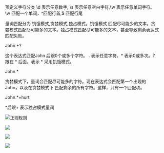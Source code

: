 
预定义字符分类
\d 表示任意数字, \s 表示任意空白字符,\w 表示任意单词字符。
\w 匹配一个单词，^匹配行首,$ 匹配行尾

量词匹配分为 饥饿模式,贪婪模式,独占模式。饥饿模式 匹配尽可能少的文本。贪婪模式匹配尽可能多的文本。独占模式匹配尽可能多的文本，甚至导致剩余表达式匹配失败。

John.*?

这个表达式匹配John 后跟0个或多个字符。 . 表示任意字符。* 表示0或多次。? 跟在 * 后面，表示 * 采用饥饿模式。

John.*

贪婪模式下，量词会匹配尽可能多的字符。现在表达式会匹配第一个出现的John，以及在贪婪模式下 匹配剩余的所有字符。这样，只有一个匹配项。

John.*+hurt

*后跟+ 表示独占模式量词

![正则规则](http://mmbiz.qpic.cn/mmbiz_png/eZzl4LXykQwXz1Z0DLc4PQMibTdSNVjyic9AibcxyvtGU7wKEcxfQ77G0OtCY6o6uGK6JV3OcMSlWXzX8RfhxXxHw/0?wx_fmt=png)

![](http://mmbiz.qpic.cn/mmbiz_png/eZzl4LXykQwXz1Z0DLc4PQMibTdSNVjyicgXbr6GBWOiaCunMWkOapmFq5c1ib0sCsMM9cDjQFvb0M7icDHs4ZfulLQ/640?wx_fmt=png&tp=webp&wxfrom=5&wx_lazy=1)

![](http://mmbiz.qpic.cn/mmbiz_png/eZzl4LXykQwXz1Z0DLc4PQMibTdSNVjyicy6cNjicaCRuqCDSgsDJ8EgwmqRPc0uosD4WoyZnib6uad5jOz28WpRKw/640?wx_fmt=png&tp=webp&wxfrom=5&wx_lazy=1)

![](http://mmbiz.qpic.cn/mmbiz_png/eZzl4LXykQwXz1Z0DLc4PQMibTdSNVjyic6qyM6CROdmvVN1GB1gn3fvRXxdqlyOFkBMxqjReicWFe2XxHtprPdqA/640?wx_fmt=png&tp=webp&wxfrom=5&wx_lazy=1)